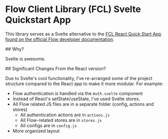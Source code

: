 # Flow Client Library (FCL) Svelte Quickstart App

This library serves as a Svelte alternative to the [FCL React Quick Start App found on the official Flow developer documentation](https://docs.onflow.org/fcl/tutorials/flow-app-quickstart/).

## Why?

Svelte is awesome.

## Significant Changes From the React version?

Due to Svelte's cool functionality, I've re-arranged some of the project structure compared to the React app to make it more modular. For example:

- Flow authentication is handled via the `Auth.svelte` component
- Instead of React's setState/useState, I've used Svelte stores.
- All Flow related JS files are in a separate folder (config, actions and stores)
  - All authentication actions are in `actions.js`
  - All Flow-related stores are in `stores.js`
  - All configs are in `config.js`
- More organized layout
